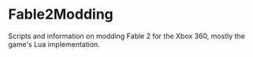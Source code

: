 # Fable2Modding
Scripts and information on modding Fable 2 for the Xbox 360, mostly the game's Lua implementation.
